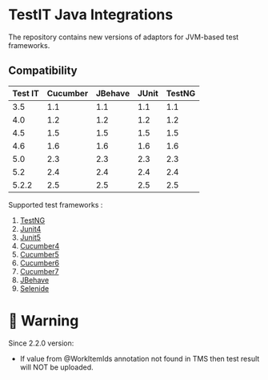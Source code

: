 # TestIT Java Integrations
The repository contains new versions of adaptors for JVM-based test frameworks.

## Compatibility

| Test IT | Cucumber | JBehave | JUnit | TestNG |
|---------|----------|---------|-------|--------|
| 3.5     | 1.1      | 1.1     | 1.1   | 1.1    |
| 4.0     | 1.2      | 1.2     | 1.2   | 1.2    |
| 4.5     | 1.5      | 1.5     | 1.5   | 1.5    |
| 4.6     | 1.6      | 1.6     | 1.6   | 1.6    |
| 5.0     | 2.3      | 2.3     | 2.3   | 2.3    |
| 5.2     | 2.4      | 2.4     | 2.4   | 2.4    |
| 5.2.2   | 2.5      | 2.5     | 2.5   | 2.5    |

Supported test frameworks :
 1. [TestNG](https://github.com/testit-tms/adapters-java/tree/main/testit-adapter-testng)
 2. [Junit4](https://github.com/testit-tms/adapters-java/tree/main/testit-adapter-junit4)
 3. [Junit5](https://github.com/testit-tms/adapters-java/tree/main/testit-adapter-junit5)
 4. [Cucumber4](https://github.com/testit-tms/adapters-java/tree/main/testit-adapter-cucumber4)
 5. [Cucumber5](https://github.com/testit-tms/adapters-java/tree/main/testit-adapter-cucumber5)
 6. [Cucumber6](https://github.com/testit-tms/adapters-java/tree/main/testit-adapter-cucumber6)
 7. [Cucumber7](https://github.com/testit-tms/adapters-java/tree/main/testit-adapter-cucumber7)
 8. [JBehave](https://github.com/testit-tms/adapters-java/tree/main/testit-adapter-jbehave)
 9. [Selenide](https://github.com/testit-tms/adapters-java/tree/main/testit-adapter-selenide)

# 🚀 Warning
Since 2.2.0 version:
- If value from @WorkItemIds annotation not found in TMS then test result will NOT be uploaded.
